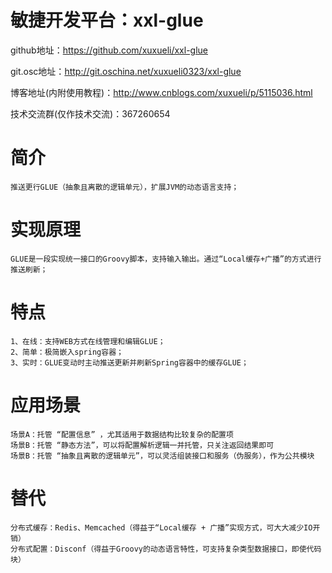 # 敏捷开发平台：xxl-glue
github地址：https://github.com/xuxueli/xxl-glue

git.osc地址：http://git.oschina.net/xuxueli0323/xxl-glue

博客地址(内附使用教程)：http://www.cnblogs.com/xuxueli/p/5115036.html

技术交流群(仅作技术交流)：367260654

# 简介
	推送更行GLUE（抽象且离散的逻辑单元），扩展JVM的动态语言支持；

# 实现原理
	GLUE是一段实现统一接口的Groovy脚本，支持输入输出。通过“Local缓存+广播”的方式进行推送刷新；

# 特点
	1、在线：支持WEB方式在线管理和编辑GLUE；
	2、简单：极简嵌入spring容器；
	3、实时：GLUE变动时主动推送更新并刷新Spring容器中的缓存GLUE；
	
# 应用场景
	场景A：托管 “配置信息” ，尤其适用于数据结构比较复杂的配置项
	场景B：托管 “静态方法”，可以将配置解析逻辑一并托管，只关注返回结果即可
	场景B：托管 “抽象且离散的逻辑单元”，可以灵活组装接口和服务（伪服务），作为公共模块
	
# 替代
	分布式缓存：Redis、Memcached（得益于“Local缓存 + 广播”实现方式，可大大减少IO开销）
	分布式配置：Disconf（得益于Groovy的动态语言特性，可支持复杂类型数据接口，即使代码块）